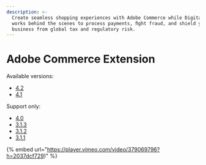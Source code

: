 ```yaml
---
description: >-
  Create seamless shopping experiences with Adobe Commerce while Digital River
  works behind the scenes to process payments, ﬁght fraud, and shield your
  business from global tax and regulatory risk.
---
```


# Adobe Commerce Extension

Available versions:

* [4.2](https://docs.digitalriver.com/magento/v/adobe-commerce-extension-4.2/)
* [4.1](https://docs.digitalriver.com/magento/v/adobe-commerce-extension-4.1/)

Support only:

* [4.0](https://docs.digitalriver.com/magento/v/adobe-commerce-extension-4.0/)
* [3.1.3](https://docs.digitalriver.com/magento/v/adobe-commerce-extension-3.1.3/)
* [3.1.2](https://docs.digitalriver.com/magento/v/adobe-commerce-extension-3.1.2/)
* [3.1.1](https://docs.digitalriver.com/magento/v/adobe-commerce-extension-3.1.0/)









{% embed url="https://player.vimeo.com/video/379069796?h=2037dcf729)" %}
